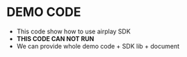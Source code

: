 # DEMO CODE 

* This code show how to use airplay SDK      
* **THIS CODE CAN NOT RUN**        
* We can provide whole demo code + SDK lib + document           

 
